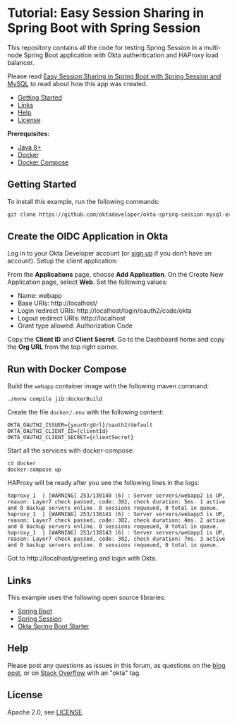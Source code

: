 # Tutorial: Easy Session Sharing in Spring Boot with Spring Session

This repository contains all the code for testing Spring Session in a multi-node Spring Boot application with Okta authentication and HAProxy load balancer.

Please read [Easy Session Sharing in Spring Boot with Spring Session and MySQL](https://developer.okta.com/blog/2020/10/02/spring-session-mysql) to read about how this app was created.

* [Getting Started](#getting-started)
* [Links](#links)
* [Help](#help)
* [License](#license)

**Prerequisites:**
- [Java 8+](https://adoptopenjdk.net/)
- [Docker](https://docs.docker.com/get-docker/)
- [Docker Compose](https://docs.docker.com/compose/install/)


## Getting Started

To install this example, run the following commands:

```bash
git clone https://github.com/oktadeveloper/okta-spring-session-mysql-example.git
```

## Create the OIDC Application in Okta

Log in to your Okta Developer account (or [sign up](https://developer.okta.com/signup/) if you don’t have an account).
Setup the client application:

From the **Applications** page, choose **Add Application**. On the Create New Application page, select **Web**. Set the following values:
- Name: webapp
- Base URIs: http://localhost/
- Login redirect URIs: http://localhost/login/oauth2/code/okta
- Logout redirect URIs: http://localhost
- Grant type allowed: Authorization Code

Copy the **Client ID** and **Client Secret**. Go to the Dashboard home and copy the **Org URL** from the top right corner.

## Run with Docker Compose

Build the `webapp` container image with the following maven command:

```shell
./mvnw compile jib:dockerBuild
```

Create the file `docker/.env` with the following content:

```shell
OKTA_OAUTH2_ISSUER={yourOrgUrl}/oauth2/default
OKTA_OAUTH2_CLIENT_ID={clientId}
OKTA_OAUTH2_CLIENT_SECRET={clientSecret}
```

Start all the services with docker-compose:

```shell
cd docker
docker-compose up
```

HAProxy will be ready after you see the following lines in the logs:

```
haproxy_1  | [WARNING] 253/130140 (6) : Server servers/webapp2 is UP, reason: Layer7 check passed, code: 302, check duration: 5ms. 1 active and 0 backup servers online. 0 sessions requeued, 0 total in queue.
haproxy_1  | [WARNING] 253/130141 (6) : Server servers/webapp3 is UP, reason: Layer7 check passed, code: 302, check duration: 4ms. 2 active and 0 backup servers online. 0 sessions requeued, 0 total in queue.
haproxy_1  | [WARNING] 253/130143 (6) : Server servers/webapp1 is UP, reason: Layer7 check passed, code: 302, check duration: 7ms. 3 active and 0 backup servers online. 0 sessions requeued, 0 total in queue.
```

Got to http://localhost/greeting and login with Okta.

## Links

This example uses the following open source libraries:

* [Spring Boot](https://spring.io/projects/spring-boot)
* [Spring Session](https://spring.io/projects/spring-session)
* [Okta Spring Boot Starter](https://github.com/okta/okta-spring-boot)

## Help

Please post any questions as issues in this forum, as questions on the [blog post](https://developer.okta.com/blog/2020/10/02/spring-session-mysql), or on [Stack Overflow](https://www.stackoverflow.com) with an "okta" tag.

## License

Apache 2.0, see [LICENSE](LICENSE).
